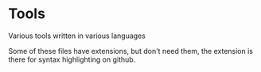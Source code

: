 Tools
=====

Various tools written in various languages  
  
Some of these files have extensions, but don't need them, the extension is there for syntax highlighting on github.
